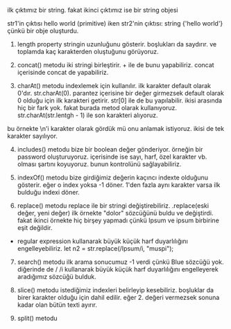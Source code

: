 ilk çıktımız bir string.
fakat ikinci çıktımız ise bir string objesi

str1'in çıktısı hello world (primitive) iken
str2'nin çıktısı: string {'hello world'}
çünkü bir obje oluşturdu.


1. length property
stringin uzunluğunu gösterir. boşlukları da saydırır. ve toplamda kaç karakterden oluştuğunu görüyoruz.

2. concat() metodu
iki stringi birleştirir. + ile de bunu yapabiliriz.
concat içerisinde concat de yapabiliriz.

3. charAt() metodu
indexlemek için kullanılır. ilk karakter default olarak 0'dır.
str.charAt(0). parantez içerisine bir değer girmezsek default olarak 0 olduğu için ilk karakteri getirir.
str[0] ile de bu yapılabilir. ikisi arasında hiç bir fark yok.
fakat burada metod olarak kullanıyoruz.
str.charAt(str.lentgh - 1) ile son karakteri alıyoruz.

bu örnekte \n'i karakter olarak gördük mü onu anlamak istiyoruz. ikisi de tek karakter sayılıyor.

4. includes() metodu
bize bir boolean değer gönderiyor. örneğin bir password oluşturuyoruz. içerisinde ise sayı, harf, özel karakter vb. olması şartını koyuyoruz. bunun kontrolünü sağlayabiliriz.

5. indexOf() metodu
bize girdiğimiz değerin kaçıncı indexte olduğunu gösterir.
eğer o index yoksa -1 döner.
1'den fazla aynı karakter varsa ilk bulduğu indexi döner.

6. replace() metodu
replace ile bir stringi değiştirebiliriz.
.replace(eski değer, yeni değer)
ilk örnekte "dolor" sözcüğünü buldu ve değiştirdi. fakat ikinci örnekte hiç birşey yapmadı çünkü Ipsum ve ipsum birbirine eşit değildir.
* regular expression kullanarak büyük küçük harf duyarlılığını engelleyebiliriz.
let n2 = str.replace(/Ipsum/i, "muspi");

7. search() metodu
ilk arama sonucumuz -1 verdi çünkü Blue sözcüğü yok.
diğerinde de / /i kullanarak büyük küçük harf duyarlılığını engelleyerek aradığımız sözcüğü bulduk.

8. slice() metodu
istediğimiz indexleri belirleyip kesebiliriz. boşluklar da birer karakter olduğu için dahil edilir.
eğer 2. değeri vermezsek sonuna kadar olan bütün texti ayırır.

9. split() metodu


